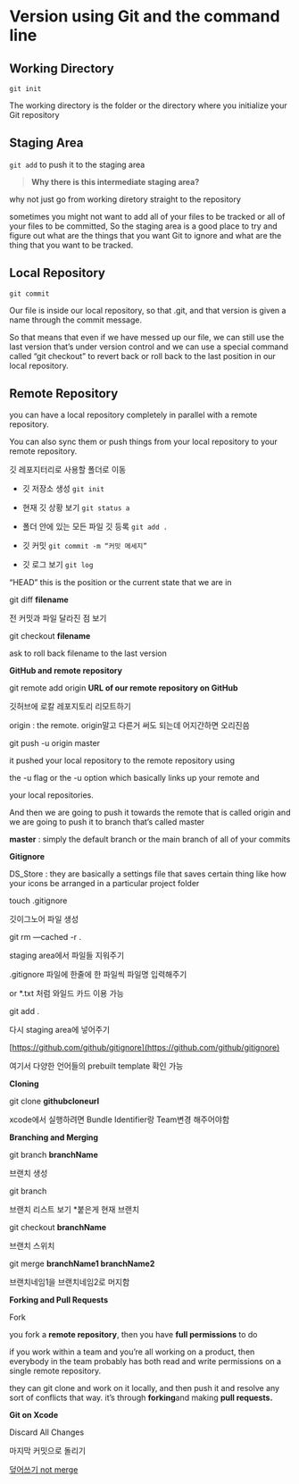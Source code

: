 # **Version using Git and the command line**

## **Working Directory**

`git init`

The working directory is the folder or the directory where you initialize your Git repository

## **Staging Area**

`git add` to push it to the staging area

> **Why there is this intermediate staging area?**

why not just go from working diretory straight to the repository

sometimes you might not want to add all of your files to be tracked or all of your files to be committed, So the staging area is a good place to try and figure out what are the things that you want Git to ignore and what are the thing that you want to be tracked.

## **Local Repository**

`git commit`

Our file is inside our local repository, so that .git, and that version is given a name through the commit message.

So that means that even if we have messed up our file, we can still use the last version that’s under version control and we can use a special command called “git checkout” to revert back or roll back to the last position in our local repository.

## **Remote Repository**

you can have a local repository completely in parallel with a remote repository.

You can also sync them or push things from your local repository to your remote repository.


깃 레포지터리로 사용할 폴더로 이동
- 깃 저장소 생성
	`git init`
- 현재 깃 상황 보기
	`git status a`
- 폴더 안에 있는 모든 파일 깃 등록
	`git add .`

- 깃 커밋
	`git commit -m “커밋 메세지”`
- 깃 로그 보기
	`git log`

“HEAD” this is the position or the current state that we are in

git diff **filename**

전 커밋과 파일 달라진 점 보기

git checkout **filename**

ask to roll back filename to the last version

**GitHub and remote repository**

git remote add origin **URL of our remote repository on GitHub**

깃허브에 로칼 레포지토리 리모트하기

origin : the remote. origin말고 다른거 써도 되는데 어지간하면 오리진씀

git push -u origin master

it pushed your local repository to the remote repository using

the -u flag or the -u option which basically links up your remote and

your local repositories.

And then we are going to push it towards the remote that is called origin and we are going to push it to branch that’s called master

**master** : simply the default branch or the main branch of all of your commits

**Gitignore**

DS_Store : they are basically a settings file that saves certain thing like how your icons be arranged in a particular project folder

touch .gitignore

깃이그노어 파일 생성

git rm —cached -r .

staging area에서 파일들 지워주기

.gitignore 파일에 한줄에 한 파일씩 파일명 입력해주기

or *.txt 처럼 와일드 카드 이용 가능

git add .

다시 staging area에 넣어주기

[https://github.com/github/gitignore](https://github.com/github/gitignore)

여기서 다양한 언어들의 prebuilt template 확인 가능

**Cloning**

git clone **githubcloneurl**

xcode에서 실행하려면 Bundle Identifier랑 Team변경 해주어야함

**Branching and Merging**

git branch **branchName**

브랜치 생성

git branch

브랜치 리스트 보기 *붙은게 현재 브랜치

git checkout **branchName**

브랜치 스위치

git merge **branchName1 branchName2**

브랜치네임1을 브랜치네임2로 머지함

**Forking and Pull Requests**

Fork

you fork a **remote repository**, then you have **full permissions** to do

if you work within a team and you’re all working on a product, then everybody in the team probably has both read and write permissions on a single remote repository.

they can git clone and work on it locally, and then push it and resolve any sort of conflicts that way. it’s through **forking**and making **pull requests.**

**Git on Xcode**

Discard All Changes

마지막 커밋으로 돌리기

[덮어쓰기 not merge](https://www.notion.so/not-merge-5b4ddd01fd9142718cbcdba4059a94f2?pvs=21)